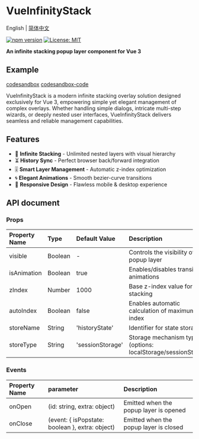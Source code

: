 # VueInfinityStack

English | [简体中文](./simplified-chinese.md) 

[![npm version](https://img.shields.io/npm/v/vue-infinity-stack.svg)](https://www.npmjs.com/package/vue-infinity-stack)
[![License: MIT](https://img.shields.io/badge/License-MIT-yellow.svg)](https://opensource.org/licenses/MIT)

**An infinite stacking popup layer component for Vue 3**

## Example
[codesandbox](https://cpqykl-5173.csb.app/)  [codesandbox-code](https://codesandbox.io/p/devbox/vueinfinitystack-demo-en-cpqykl)  

VueInfinityStack is a modern infinite stacking overlay solution designed exclusively for Vue 3, empowering simple yet elegant management of complex overlays. Whether handling simple dialogs, intricate multi-step wizards, or deeply nested user interfaces, VueInfinityStack delivers seamless and reliable management capabilities.

## Features
- 🌌 **Infinite Stacking** - Unlimited nested layers with visual hierarchy
- ⏳ **History Sync** - Perfect browser back/forward integration
- 🎚️ **Smart Layer Management** - Automatic z-index optimization
- 🌀 **Elegant Animations** - Smooth bezier-curve transitions
- 📱 **Responsive Design** - Flawless mobile & desktop experience

## API document

### Props
| Property Name | Type | Default Value | Description |
|:-----|:-----|:-----|:-----|
|visible|	Boolean|	-|	Controls the visibility of the popup layer|
|isAnimation|	Boolean|	true|	Enables/disables transition animations|
|zIndex|	Number|	1000|	Base z-index value for layer stacking|
|autoIndex|	Boolean|	false|	Enables automatic calculation of maximum z-index|
|storeName|	String|	'historyState'|	Identifier for state storage|
|storeType|	String|	'sessionStorage'|	Storage mechanism type (options: localStorage/sessionStorage)|

### Events

|Property Name|	parameter|	Description|
|:-----|:-----|:-----|
|onOpen|	(id: string, extra: object)	|Emitted when the popup layer is opened|
|onClose|	(event: { isPopstate: boolean }, extra: object)	|Emitted when the popup layer is closed|
